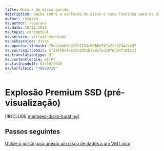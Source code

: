 ```yaml
---
title: Rutura de disco gerido
description: Saiba sobre a explosão de disco e como funciona para Os SSDs premium Azure.
author: roygara
ms.author: rogarana
ms.date: 10/22/2019
ms.topic: conceptual
ms.service: virtual-machines
ms.subservice: disks
ms.openlocfilehash: f5ec4cb63db1522153c0600d719a22e4744cb4d7
ms.sourcegitcommit: 5f39f60c4ae33b20156529a765b8f8c04f181143
ms.translationtype: MT
ms.contentlocale: pt-PT
ms.lasthandoff: 03/10/2020
ms.locfileid: "78970719"
---
```

# <a name="premium-ssd-bursting-preview"></a>Explosão Premium SSD (pré-visualização)

[!INCLUDE [managed-disks-bursting](../../../includes/managed-disks-bursting.md)]

## <a name="next-steps"></a>Passos seguintes

[Utilize o portal para anexar um disco de dados a um VM Linux](attach-disk-portal.md)